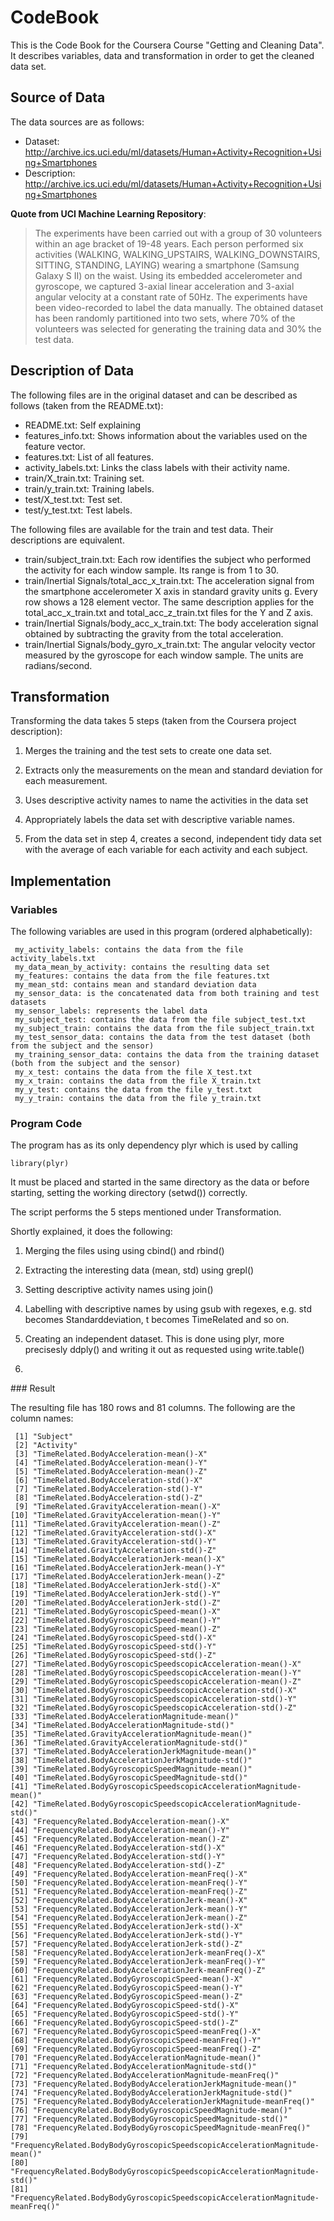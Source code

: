 # CodeBook

This is the Code Book for the Coursera Course "Getting and Cleaning Data". It describes variables, data and transformation in order to get the cleaned data set.

## Source of Data

The data sources are as follows:

* Dataset: http://archive.ics.uci.edu/ml/datasets/Human+Activity+Recognition+Using+Smartphones
* Description: http://archive.ics.uci.edu/ml/datasets/Human+Activity+Recognition+Using+Smartphones

__Quote from UCI Machine Learning Repository__: 
> The experiments have been carried out with a group of 30 volunteers within an age bracket of 19-48 years. Each person performed six activities (WALKING, WALKING\_UPSTAIRS, WALKING\_DOWNSTAIRS, SITTING, STANDING, LAYING) wearing a smartphone (Samsung Galaxy S II) on the waist. Using its embedded accelerometer and gyroscope, we captured 3-axial linear acceleration and 3-axial angular velocity at a constant rate of 50Hz. The experiments have been video-recorded to label the data manually. The obtained dataset has been randomly partitioned into two sets, where 70% of the volunteers was selected for generating the training data and 30% the test data.

## Description of Data

The following files are in the original dataset and can be described as follows (taken from the README.txt):

* README.txt: Self explaining
* features_info.txt: Shows information about the variables used on the feature vector.
* features.txt: List of all features.
* activity_labels.txt: Links the class labels with their activity name.
* train/X_train.txt: Training set.
* train/y_train.txt: Training labels.
* test/X_test.txt: Test set.
* test/y_test.txt: Test labels.

The following files are available for the train and test data. Their descriptions are equivalent. 

* train/subject_train.txt: Each row identifies the subject who performed the activity for each window sample. Its range is from 1 to 30. 
* train/Inertial Signals/total_acc_x_train.txt: The acceleration signal from the smartphone accelerometer X axis in standard gravity units g. Every row shows a 128 element vector. The same description applies for the total_acc_x_train.txt and total_acc_z_train.txt files for the Y and Z axis. 
* train/Inertial Signals/body_acc_x_train.txt: The body acceleration signal obtained by subtracting the gravity from the total acceleration. 
* train/Inertial Signals/body_gyro_x_train.txt: The angular velocity vector measured by the gyroscope for each window sample. The units are radians/second. 


## Transformation

Transforming the data takes 5 steps (taken from the Coursera project description):  

1. Merges the training and the test sets to create one data set.

2. Extracts only the measurements on the mean and standard deviation for each measurement. 

3. Uses descriptive activity names to name the activities in the data set

4. Appropriately labels the data set with descriptive variable names. 

5. From the data set in step 4, creates a second, independent tidy data set with the average of each variable for each activity and each subject.


## Implementation

### Variables

The following variables are used in this program (ordered alphabetically):

```
 my_activity_labels: contains the data from the file activity_labels.txt
 my_data_mean_by_activity: contains the resulting data set
 my_features: contains the data from the file features.txt
 my_mean_std: contains mean and standard deviation data
 my_sensor_data: is the concatenated data from both training and test datasets
 my_sensor_labels: represents the label data
 my_subject_test: contains the data from the file subject_test.txt
 my_subject_train: contains the data from the file subject_train.txt
 my_test_sensor_data: contains the data from the test dataset (both from the subject and the sensor)
 my_training_sensor_data: contains the data from the training dataset (both from the subject and the sensor)
 my_x_test: contains the data from the file X_test.txt
 my_x_train: contains the data from the file X_train.txt
 my_y_test: contains the data from the file y_test.txt
 my_y_train: contains the data from the file y_train.txt
```

### Program Code

The program has as its only dependency plyr which is used by calling
```
library(plyr)
```

It must be placed and started in the same directory as the data or before starting, setting the working directory (setwd()) correctly. 

The script performs the 5 steps mentioned under Transformation. 

Shortly explained, it does the following:

1. Merging the files using using cbind() and rbind()

2. Extracting the interesting data (mean, std) using grepl()

3. Setting descriptive activity names using join()

4. Labelling with descriptive names by using gsub with regexes, e.g. std becomes Standarddeviation, t becomes TimeRelated and so on. 

5. Creating an independent dataset. This is done using plyr, more precisesly ddply() and writing it out as requested using write.table()
6. 
### Result

The resulting file has 180 rows and 81 columns. The following are the column names:
```
 [1] "Subject"                                                                       
 [2] "Activity"                                                                      
 [3] "TimeRelated.BodyAcceleration-mean()-X"                                         
 [4] "TimeRelated.BodyAcceleration-mean()-Y"                                         
 [5] "TimeRelated.BodyAcceleration-mean()-Z"                                         
 [6] "TimeRelated.BodyAcceleration-std()-X"                                          
 [7] "TimeRelated.BodyAcceleration-std()-Y"                                          
 [8] "TimeRelated.BodyAcceleration-std()-Z"                                          
 [9] "TimeRelated.GravityAcceleration-mean()-X"                                      
[10] "TimeRelated.GravityAcceleration-mean()-Y"                                      
[11] "TimeRelated.GravityAcceleration-mean()-Z"                                      
[12] "TimeRelated.GravityAcceleration-std()-X"                                       
[13] "TimeRelated.GravityAcceleration-std()-Y"                                       
[14] "TimeRelated.GravityAcceleration-std()-Z"                                       
[15] "TimeRelated.BodyAccelerationJerk-mean()-X"                                     
[16] "TimeRelated.BodyAccelerationJerk-mean()-Y"                                     
[17] "TimeRelated.BodyAccelerationJerk-mean()-Z"                                     
[18] "TimeRelated.BodyAccelerationJerk-std()-X"                                      
[19] "TimeRelated.BodyAccelerationJerk-std()-Y"                                      
[20] "TimeRelated.BodyAccelerationJerk-std()-Z"                                      
[21] "TimeRelated.BodyGyroscopicSpeed-mean()-X"                                      
[22] "TimeRelated.BodyGyroscopicSpeed-mean()-Y"                                      
[23] "TimeRelated.BodyGyroscopicSpeed-mean()-Z"                                      
[24] "TimeRelated.BodyGyroscopicSpeed-std()-X"                                       
[25] "TimeRelated.BodyGyroscopicSpeed-std()-Y"                                       
[26] "TimeRelated.BodyGyroscopicSpeed-std()-Z"                                       
[27] "TimeRelated.BodyGyroscopicSpeedscopicAcceleration-mean()-X"                    
[28] "TimeRelated.BodyGyroscopicSpeedscopicAcceleration-mean()-Y"                    
[29] "TimeRelated.BodyGyroscopicSpeedscopicAcceleration-mean()-Z"                    
[30] "TimeRelated.BodyGyroscopicSpeedscopicAcceleration-std()-X"                     
[31] "TimeRelated.BodyGyroscopicSpeedscopicAcceleration-std()-Y"                     
[32] "TimeRelated.BodyGyroscopicSpeedscopicAcceleration-std()-Z"                     
[33] "TimeRelated.BodyAccelerationMagnitude-mean()"                                  
[34] "TimeRelated.BodyAccelerationMagnitude-std()"                                   
[35] "TimeRelated.GravityAccelerationMagnitude-mean()"                               
[36] "TimeRelated.GravityAccelerationMagnitude-std()"                                
[37] "TimeRelated.BodyAccelerationJerkMagnitude-mean()"                              
[38] "TimeRelated.BodyAccelerationJerkMagnitude-std()"                               
[39] "TimeRelated.BodyGyroscopicSpeedMagnitude-mean()"                               
[40] "TimeRelated.BodyGyroscopicSpeedMagnitude-std()"                                
[41] "TimeRelated.BodyGyroscopicSpeedscopicAccelerationMagnitude-mean()"             
[42] "TimeRelated.BodyGyroscopicSpeedscopicAccelerationMagnitude-std()"              
[43] "FrequencyRelated.BodyAcceleration-mean()-X"                                    
[44] "FrequencyRelated.BodyAcceleration-mean()-Y"                                    
[45] "FrequencyRelated.BodyAcceleration-mean()-Z"                                    
[46] "FrequencyRelated.BodyAcceleration-std()-X"                                     
[47] "FrequencyRelated.BodyAcceleration-std()-Y"                                     
[48] "FrequencyRelated.BodyAcceleration-std()-Z"                                     
[49] "FrequencyRelated.BodyAcceleration-meanFreq()-X"                                
[50] "FrequencyRelated.BodyAcceleration-meanFreq()-Y"                                
[51] "FrequencyRelated.BodyAcceleration-meanFreq()-Z"                                
[52] "FrequencyRelated.BodyAccelerationJerk-mean()-X"                                
[53] "FrequencyRelated.BodyAccelerationJerk-mean()-Y"                                
[54] "FrequencyRelated.BodyAccelerationJerk-mean()-Z"                                
[55] "FrequencyRelated.BodyAccelerationJerk-std()-X"                                 
[56] "FrequencyRelated.BodyAccelerationJerk-std()-Y"                                 
[57] "FrequencyRelated.BodyAccelerationJerk-std()-Z"                                 
[58] "FrequencyRelated.BodyAccelerationJerk-meanFreq()-X"                            
[59] "FrequencyRelated.BodyAccelerationJerk-meanFreq()-Y"                            
[60] "FrequencyRelated.BodyAccelerationJerk-meanFreq()-Z"                            
[61] "FrequencyRelated.BodyGyroscopicSpeed-mean()-X"                                 
[62] "FrequencyRelated.BodyGyroscopicSpeed-mean()-Y"                                 
[63] "FrequencyRelated.BodyGyroscopicSpeed-mean()-Z"                                 
[64] "FrequencyRelated.BodyGyroscopicSpeed-std()-X"                                  
[65] "FrequencyRelated.BodyGyroscopicSpeed-std()-Y"                                  
[66] "FrequencyRelated.BodyGyroscopicSpeed-std()-Z"                                  
[67] "FrequencyRelated.BodyGyroscopicSpeed-meanFreq()-X"                             
[68] "FrequencyRelated.BodyGyroscopicSpeed-meanFreq()-Y"                             
[69] "FrequencyRelated.BodyGyroscopicSpeed-meanFreq()-Z"                             
[70] "FrequencyRelated.BodyAccelerationMagnitude-mean()"                             
[71] "FrequencyRelated.BodyAccelerationMagnitude-std()"                              
[72] "FrequencyRelated.BodyAccelerationMagnitude-meanFreq()"                         
[73] "FrequencyRelated.BodyBodyAccelerationJerkMagnitude-mean()"                     
[74] "FrequencyRelated.BodyBodyAccelerationJerkMagnitude-std()"                      
[75] "FrequencyRelated.BodyBodyAccelerationJerkMagnitude-meanFreq()"                 
[76] "FrequencyRelated.BodyBodyGyroscopicSpeedMagnitude-mean()"                      
[77] "FrequencyRelated.BodyBodyGyroscopicSpeedMagnitude-std()"                       
[78] "FrequencyRelated.BodyBodyGyroscopicSpeedMagnitude-meanFreq()"                  
[79] "FrequencyRelated.BodyBodyGyroscopicSpeedscopicAccelerationMagnitude-mean()"    
[80] "FrequencyRelated.BodyBodyGyroscopicSpeedscopicAccelerationMagnitude-std()"     
[81] "FrequencyRelated.BodyBodyGyroscopicSpeedscopicAccelerationMagnitude-meanFreq()"
```
